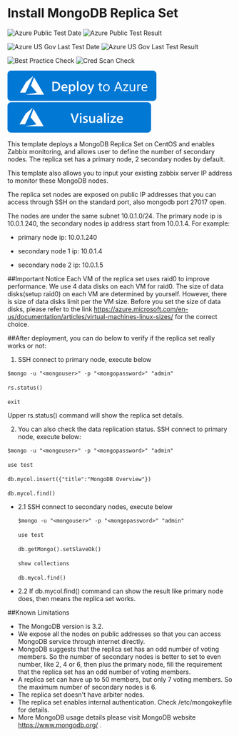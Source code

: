 # Install MongoDB Replica Set

![Azure Public Test Date](https://azurequickstartsservice.blob.core.windows.net/badges/mongodb-replica-set-centos/PublicLastTestDate.svg)
![Azure Public Test Result](https://azurequickstartsservice.blob.core.windows.net/badges/mongodb-replica-set-centos/PublicDeployment.svg)

![Azure US Gov Last Test Date](https://azurequickstartsservice.blob.core.windows.net/badges/mongodb-replica-set-centos/FairfaxLastTestDate.svg)
![Azure US Gov Last Test Result](https://azurequickstartsservice.blob.core.windows.net/badges/mongodb-replica-set-centos/FairfaxDeployment.svg)

![Best Practice Check](https://azurequickstartsservice.blob.core.windows.net/badges/mongodb-replica-set-centos/BestPracticeResult.svg)
![Cred Scan Check](https://azurequickstartsservice.blob.core.windows.net/badges/mongodb-replica-set-centos/CredScanResult.svg)

[![Deploy To Azure](https://raw.githubusercontent.com/Azure/azure-quickstart-templates/master/1-CONTRIBUTION-GUIDE/images/deploytoazure.svg?sanitize=true)]("https://portal.azure.com/#create/Microsoft.Template/uri/https%3A%2F%2Fraw.githubusercontent.com%2FAzure%2Fazure-quickstart-templates%2Fmaster%2Fmongodb-replica-set-centos%2Fazuredeploy.json")
[![Visualize](https://raw.githubusercontent.com/Azure/azure-quickstart-templates/master/1-CONTRIBUTION-GUIDE/images/visualizebutton.svg?sanitize=true)]("http://armviz.io/#/?load=https%3A%2F%2Fraw.githubusercontent.com%2FAzure%2Fazure-quickstart-templates%2Fmaster%2Fmongodb-replica-set-centos%2Fazuredeploy.json")

This template deploys a MongoDB Replica Set on CentOS and enables Zabbix
monitoring, and allows user to define the number of secondary nodes. The replica
set has a primary node, 2 secondary nodes by default.

This template also allows you to input your existing zabbix server IP address to
monitor these MongoDB nodes.

The replica set nodes are exposed on public IP addresses that you can access
through SSH on the standard port, also mongodb port 27017 open.

The nodes are under the same subnet 10.0.1.0/24. The primary node ip is
10.0.1.240, the secondary nodes ip address start from 10.0.1.4. For example:

- primary node ip: 10.0.1.240

- secondary node 1 ip: 10.0.1.4

- secondary node 2 ip: 10.0.1.5

##Important Notice Each VM of the replica set uses raid0 to improve performance.
We use 4 data disks on each VM for raid0. The size of data disks(setup raid0) on
each VM are determined by yourself. However, there is size of data disks limit
per the VM size. Before you set the size of data disks, please refer to the link
https://azure.microsoft.com/en-us/documentation/articles/virtual-machines-linux-sizes/
for the correct choice.

##After deployment, you can do below to verify if the replica set really works
or not:

1. SSH connect to primary node, execute below

```
$mongo -u "<mongouser>" -p "<mongopassword>" "admin"

rs.status()

exit
```

Upper rs.status() command will show the replica set details.

2. You can also check the data replication status. SSH connect to primary node,
   execute below:

```
$mongo -u "<mongouser>" -p "<mongopassword>" "admin"

use test

db.mycol.insert({"title":"MongoDB Overview"})

db.mycol.find()
```

- 2.1 SSH connect to secondary nodes, execute below

  ```
  $mongo -u "<mongouser>" -p "<mongopassword>" "admin"

  use test

  db.getMongo().setSlaveOk()

  show collections

  db.mycol.find()
  ```

- 2.2 If db.mycol.find() command can show the result like primary node does,
  then means the replica set works.

##Known Limitations

- The MongoDB version is 3.2.
- We expose all the nodes on public addresses so that you can access MongoDB
  service through internet directly.
- MongoDB suggests that the replica set has an odd number of voting members. So
  the number of secondary nodes is better to set to even number, like 2, 4 or 6,
  then plus the primary node, fill the requirement that the replica set has an
  odd number of voting members.
- A replica set can have up to 50 members, but only 7 voting members. So the
  maximum number of secondary nodes is 6.
- The replica set doesn't have arbiter nodes.
- The replica set enables internal authentication. Check /etc/mongokeyfile for
  details.
- More MongoDB usage details please visit MongoDB website
  https://www.mongodb.org/ .
